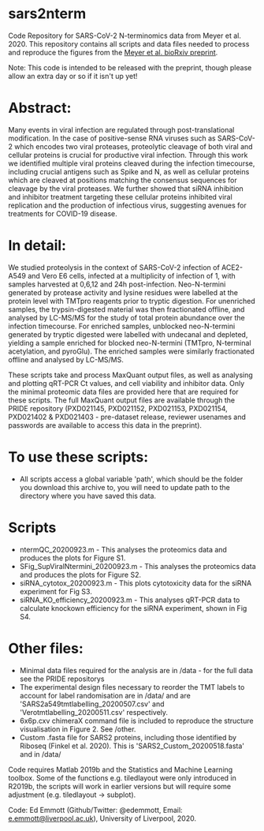 # sars2nterm
Code Repository for SARS-CoV-2 N-terminomics data from Meyer et al. 2020. This repository contains all scripts and data files needed to process and reproduce the figures from the [Meyer et al. bioRxiv preprint](https://www.biorxiv.org/content/10.1101/2020.09.16.297945v1). 

Note: This code is intended to be released with the preprint, though please allow an extra day or so if it isn't up yet!

# Abstract:
Many events in viral infection are regulated through post-translational modification. In the case of positive-sense RNA viruses such as SARS-CoV-2 which encodes two viral proteases, proteolytic cleavage of both viral and cellular proteins is crucial for productive viral infection. Through this work we identified multiple viral proteins cleaved during the infection timecourse, including crucial antigens such as Spike and N, as well as cellular proteins which are cleaved at positions matching the consensus sequences for cleavage by the viral proteases. We further showed that siRNA inhibition and inhibitor treatment targeting these cellular proteins inhibited viral replication and the production of infectious virus, suggesting avenues for treatments for COVID-19 disease.

# In detail: 
We studied proteolysis in the context of SARS-CoV-2 infection of ACE2-A549 and Vero E6 cells, infected at a multiplicity of infection of 1, with samples harvested at 0,6,12 and 24h post-infection. Neo-N-termini generated by protease activity and lysine residues were labelled at the protein level with TMTpro reagents prior to tryptic digestion. For unenriched samples, the trypsin-digested material was then fractionated offline, and analysed by LC-MS/MS for the study of total protein abundance over the infection timecourse. For enriched samples, unblocked neo-N-termini generated by tryptic digested were labelled with undecanal and depleted, yielding a sample enriched for blocked neo-N-termini (TMTpro, N-terminal acetylation, and pyroGlu). The enriched samples were similarly fractionated offline and analysed by LC-MS/MS. 

These scripts take and process MaxQuant output files, as well as analysing and plotting qRT-PCR Ct values, and cell viability and inhibitor data. Only the minimal proteomic data files are provided here that are required for these scripts. The full MaxQuant output files are available through the PRIDE repository (PXD021145, PXD021152, PXD021153, PXD021154, PXD021402 & PXD021403 - pre-dataset release, reviewer usenames and passwords are available to access this data in the preprint).

# To use these scripts:
- All scripts access a global variable 'path', which should be the folder you download this archive to, you will need to update path to the directory where you have saved this data.

# Scripts
- ntermQC_20200923.m - This analyses the proteomics data and produces the plots for Figure S1.
- SFig_SupViralNtermini_20200923.m - This analyses the proteomics data and produces the plots for Figure S2.
- siRNA_cytotox_20200923.m - This plots cytotoxicity data for the siRNA experiment for Fig S3.
- siRNA_KO_efficiency_20200923.m - This analyses qRT-PCR data to calculate knockown efficiency for the siRNA experiment, shown in Fig S4.

# Other files:
- Minimal data files required for the analysis are in /data - for the full data see the PRIDE repositorys
- The experimental design files necessary to reorder the TMT labels to account for label randomisation are in /data/ and are 'SARS2a549tmtlabelling_20200507.csv' and 'Verotmtlabelling_20200511.csv' respectively.
- 6x6p.cxv chimeraX command file is included to reproduce the structure visualisation in Figure 2. See /other.
- Custom .fasta file for SARS2 proteins, including those identified by Riboseq (Finkel et al. 2020). This is 'SARS2_Custom_20200518.fasta' and in /data/ 

Code requires Matlab 2019b and the Statistics and Machine Learning toolbox. Some of the functions e.g. tiledlayout were only introduced in R2019b, the scripts will work in earlier versions but will require some adjustment (e.g. tiledlayout -> subplot).

Code: Ed Emmott (Github/Twitter: @edemmott, Email: e.emmott@liverpool.ac.uk), University of Liverpool, 2020.
